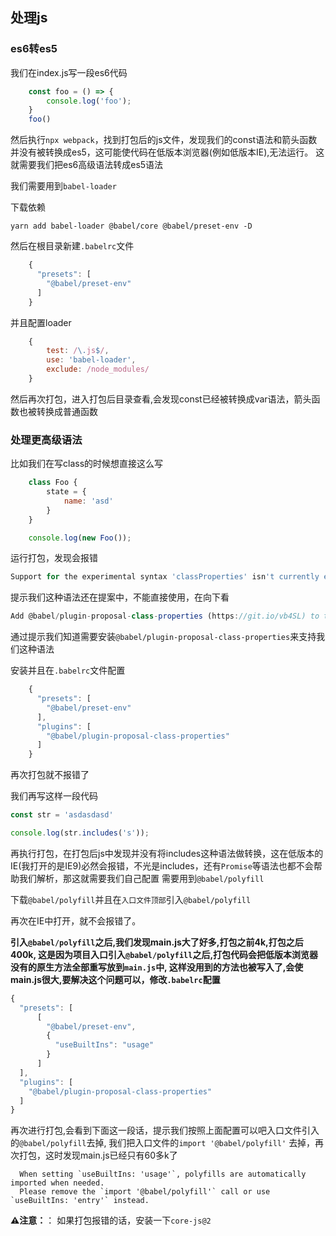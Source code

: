 ## 处理js

### es6转es5

我们在index.js写一段es6代码

```javascript
    const foo = () => {
        console.log('foo');
    }
    foo()
```

然后执行`npx webpack`，找到打包后的js文件，发现我们的const语法和箭头函数并没有被转换成es5，这可能使代码在低版本浏览器(例如低版本IE),无法运行。
这就需要我们把es6高级语法转成es5语法

我们需要用到`babel-loader`

下载依赖

```
yarn add babel-loader @babel/core @babel/preset-env -D
```

然后在根目录新建`.babelrc`文件

```javascript
    {
      "presets": [
        "@babel/preset-env"
      ]
    }
```

并且配置loader

```javascript
    {
        test: /\.js$/,
        use: 'babel-loader',
        exclude: /node_modules/
    }
```

然后再次打包，进入打包后目录查看,会发现const已经被转换成var语法，箭头函数也被转换成普通函数

### 处理更高级语法

比如我们在写class的时候想直接这么写

```javascript
    class Foo {
        state = {
            name: 'asd'
        }
    }

    console.log(new Foo());
```

运行打包，发现会报错

```javascript
Support for the experimental syntax 'classProperties' isn't currently enabled
```
提示我们这种语法还在提案中，不能直接使用，在向下看

```javascript
Add @babel/plugin-proposal-class-properties (https://git.io/vb4SL) to the 'plugins' section of your Babel config to enable transformation.
```

通过提示我们知道需要安装`@babel/plugin-proposal-class-properties`来支持我们这种语法

安装并且在`.babelrc`文件配置

```javascript
    {
      "presets": [
        "@babel/preset-env"
      ],
      "plugins": [
        "@babel/plugin-proposal-class-properties"
      ]
    }
```
再次打包就不报错了


我们再写这样一段代码

```javascript
const str = 'asdasdasd'

console.log(str.includes('s'));
```

再执行打包，在打包后js中发现并没有将includes这种语法做转换，这在低版本的IE(我打开的是IE9)必然会报错，不光是includes，还有`Promise`等语法也都不会帮助我们解析，那这就需要我们自己配置
需要用到`@babel/polyfill`

下载`@babel/polyfill`并且在`入口文件顶部`引入`@babel/polyfill`

再次在IE中打开，就不会报错了。

**引入`@babel/polyfill`之后,我们发现main.js大了好多,打包之前4k,打包之后400k,
这是因为项目入口引入`@babel/polyfill`之后,打包代码会把低版本浏览器没有的原生方法全部重写放到`main.js`中,
这样没用到的方法也被写入了,会使main.js很大,要解决这个问题可以，修改`.babelrc`配置**

```javascript
{
  "presets": [
      [
        "@babel/preset-env",
        {
          "useBuiltIns": "usage"
        }
      ]
  ],
  "plugins": [
    "@babel/plugin-proposal-class-properties"
  ]
}
```

再次进行打包,会看到下面这一段话，提示我们按照上面配置可以吧入口文件引入的`@babel/polyfill`去掉,
我们把入口文件的`import '@babel/polyfill'` 去掉，再次打包，这时发现main.js已经只有60多k了

```
  When setting `useBuiltIns: 'usage'`, polyfills are automatically imported when needed.
  Please remove the `import '@babel/polyfill'` call or use `useBuiltIns: 'entry'` instead.
```

**⚠️注意：**： 如果打包报错的话，安装一下`core-js@2`

